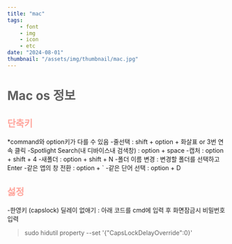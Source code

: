 ```yaml
---
title: "mac"
tags:
    - font
    - img
    - icon
    - etc
date: "2024-08-01"
thumbnail: "/assets/img/thumbnail/mac.jpg"
---
```


# <span style="color:#616161; font-weight:bold;">Mac os 정보 </span>

## <span style="color:#ffa59c; font-weight:bold;">단축키</span>
*command와 option키가 다를 수 있음
-줄선택 : shift + option + 화살표 or 3번 연속 클릭
-Spotlight Search(내 디바이스내 검색창) : option + space
-캡처 : option + shift + 4
-새폴더 : option + shift + N 
-폴더 이름 변경 : 변경할 폴더를 선택하고 Enter
-같은 앱의 창 전환 : option + ` 
-같은 단어 선택 : option + D 

## <span style="color:#ffa59c; font-weight:bold;">섫정</span>
-한영키 (capslock) 딜레이 없애기 : 아래 코드를 cmd에 입력 후 화면잠금시 비밀번호 입력
>sudo hidutil property --set '{"CapsLockDelayOverride":0}' 
